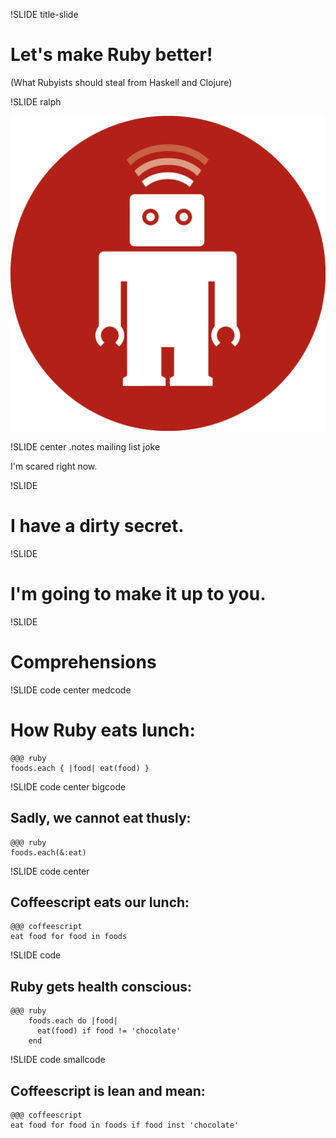 !SLIDE title-slide

# Let's make Ruby better! #

(What Rubyists should steal from Haskell and Clojure)


!SLIDE ralph

<img src="ralph.png">



!SLIDE center
.notes mailing list joke

I'm scared right now.


!SLIDE

# I have a dirty secret.


!SLIDE

# I'm going to make it up to you.


!SLIDE

# Comprehensions


!SLIDE code center medcode

# How Ruby eats lunch:

    @@@ ruby
    foods.each { |food| eat(food) }


!SLIDE code center bigcode

## Sadly, we cannot eat thusly:

    @@@ ruby
    foods.each(&:eat)


!SLIDE code center

## Coffeescript eats our lunch:

    @@@ coffeescript
    eat food for food in foods

!SLIDE code

## Ruby gets health conscious:

    @@@ ruby
        foods.each do |food|
          eat(food) if food != 'chocolate'
        end

!SLIDE code smallcode

## Coffeescript is lean and mean:

    @@@ coffeescript
    eat food for food in foods if food inst 'chocolate'
